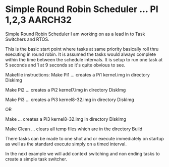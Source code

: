 
# Simple Round Robin Scheduler ... PI 1,2,3 AARCH32
Simple Round Robin Scheduler I am working on as a lead in to Task Switchers and RTOS. 
>
>
This is the basic start point where tasks at same priority basically roll thru executing in round robin. It is assumed the tasks would always complete within the time between the schedule intervals. It is setup to run one task at 5 seconds and 1 at 9 seconds so it's quite obvious to see.
>
>
Makefile instructions:
Make Pi1   ... creates a Pi1 kernel.img in directory DiskImg 
>
Make Pi2   ... creates a Pi2 kernel7.img in directory DiskImg
>
Make Pi3   ... creates a Pi3 kernel8-32.img in directory DiskImg
>
OR
>
Make       ... creates a Pi3 kernel8-32.img in directory DiskImg
>
Make Clean ... clears all temp files which are in the directory Build
>
>
>
There tasks can be made to one shot and or execute immediately on startup as well as the standard execute simply on a timed interval.
>
>
In the next example we will add context switching and non ending tasks to create a simple task switcher.
